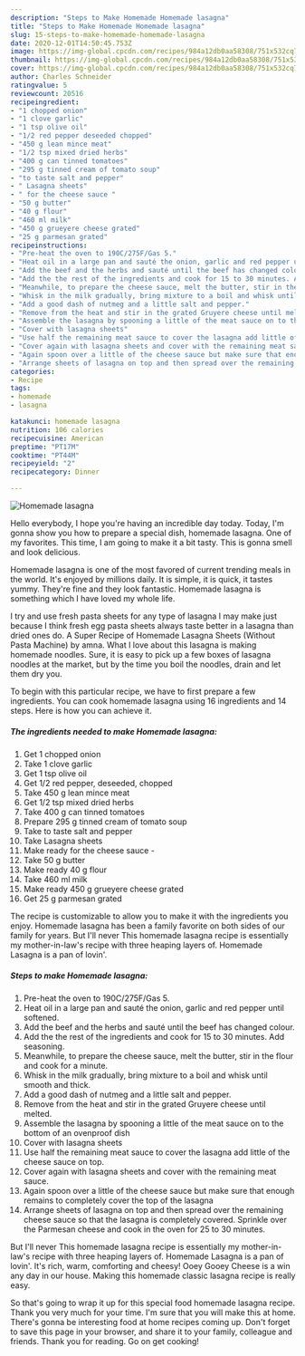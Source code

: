 ```yaml
---
description: "Steps to Make Homemade Homemade lasagna"
title: "Steps to Make Homemade Homemade lasagna"
slug: 15-steps-to-make-homemade-homemade-lasagna
date: 2020-12-01T14:50:45.753Z
image: https://img-global.cpcdn.com/recipes/984a12db0aa58308/751x532cq70/homemade-lasagna-recipe-main-photo.jpg
thumbnail: https://img-global.cpcdn.com/recipes/984a12db0aa58308/751x532cq70/homemade-lasagna-recipe-main-photo.jpg
cover: https://img-global.cpcdn.com/recipes/984a12db0aa58308/751x532cq70/homemade-lasagna-recipe-main-photo.jpg
author: Charles Schneider
ratingvalue: 5
reviewcount: 20516
recipeingredient:
- "1 chopped onion"
- "1 clove garlic"
- "1 tsp olive oil"
- "1/2 red pepper deseeded chopped"
- "450 g lean mince meat"
- "1/2 tsp mixed dried herbs"
- "400 g can tinned tomatoes"
- "295 g tinned cream of tomato soup"
- "to taste salt and pepper"
- " Lasagna sheets"
- " for the cheese sauce "
- "50 g butter"
- "40 g flour"
- "460 ml milk"
- "450 g grueyere cheese grated"
- "25 g parmesan grated"
recipeinstructions:
- "Pre-heat the oven to 190C/275F/Gas 5."
- "Heat oil in a large pan and sauté the onion, garlic and red pepper until softened."
- "Add the beef and the herbs and sauté until the beef has changed colour."
- "Add the the rest of the ingredients and cook for 15 to 30 minutes. Add seasoning."
- "Meanwhile, to prepare the cheese sauce, melt the butter, stir in the flour and cook for a minute."
- "Whisk in the milk gradually, bring mixture to a boil and whisk until smooth and thick."
- "Add a good dash of nutmeg and a little salt and pepper."
- "Remove from the heat and stir in the grated Gruyere cheese until melted."
- "Assemble the lasagna by spooning a little of the meat sauce on to the bottom of an ovenproof dish"
- "Cover with lasagna sheets"
- "Use half the remaining meat sauce to cover the lasagna add little of the cheese sauce on top."
- "Cover again with lasagna sheets and cover with the remaining meat sauce."
- "Again spoon over a little of the cheese sauce but make sure that enough remains to completely cover the top of the lasagna"
- "Arrange sheets of lasagna on top and then spread over the remaining cheese sauce so that the lasagna is completely covered. Sprinkle over the Parmesan cheese and cook in the oven for 25 to 30 minutes."
categories:
- Recipe
tags:
- homemade
- lasagna

katakunci: homemade lasagna 
nutrition: 106 calories
recipecuisine: American
preptime: "PT17M"
cooktime: "PT44M"
recipeyield: "2"
recipecategory: Dinner

---
```



![Homemade lasagna](https://img-global.cpcdn.com/recipes/984a12db0aa58308/751x532cq70/homemade-lasagna-recipe-main-photo.jpg)

Hello everybody, I hope you're having an incredible day today. Today, I'm gonna show you how to prepare a special dish, homemade lasagna. One of my favorites. This time, I am going to make it a bit tasty. This is gonna smell and look delicious.

Homemade lasagna is one of the most favored of current trending meals in the world. It's enjoyed by millions daily. It is simple, it is quick, it tastes yummy. They're fine and they look fantastic. Homemade lasagna is something which I have loved my whole life.

I try and use fresh pasta sheets for any type of lasagna I may make just because I think fresh egg pasta sheets always taste better in a lasagna than dried ones do. A Super Recipe of Homemade Lasagna Sheets (Without Pasta Machine) by amna. What I love about this lasagna is making homemade noodles. Sure, it is easy to pick up a few boxes of lasagna noodles at the market, but by the time you boil the noodles, drain and let them dry you.


To begin with this particular recipe, we have to first prepare a few ingredients. You can cook homemade lasagna using 16 ingredients and 14 steps. Here is how you can achieve it.

<!--inarticleads1-->

##### The ingredients needed to make Homemade lasagna:

1. Get 1 chopped onion
1. Take 1 clove garlic
1. Get 1 tsp olive oil
1. Get 1/2 red pepper, deseeded, chopped
1. Take 450 g lean mince meat
1. Get 1/2 tsp mixed dried herbs
1. Take 400 g can tinned tomatoes
1. Prepare 295 g tinned cream of tomato soup
1. Take to taste salt and pepper
1. Take  Lasagna sheets
1. Make ready  for the cheese sauce -
1. Take 50 g butter
1. Make ready 40 g flour
1. Take 460 ml milk
1. Make ready 450 g grueyere cheese grated
1. Get 25 g parmesan grated


The recipe is customizable to allow you to make it with the ingredients you enjoy. Homemade lasagna has been a family favorite on both sides of our family for years. But I&#39;ll never This homemade lasagna recipe is essentially my mother-in-law&#39;s recipe with three heaping layers of. Homemade Lasagna is a pan of lovin&#39;. 

<!--inarticleads2-->

##### Steps to make Homemade lasagna:

1. Pre-heat the oven to 190C/275F/Gas 5.
1. Heat oil in a large pan and sauté the onion, garlic and red pepper until softened.
1. Add the beef and the herbs and sauté until the beef has changed colour.
1. Add the the rest of the ingredients and cook for 15 to 30 minutes. Add seasoning.
1. Meanwhile, to prepare the cheese sauce, melt the butter, stir in the flour and cook for a minute.
1. Whisk in the milk gradually, bring mixture to a boil and whisk until smooth and thick.
1. Add a good dash of nutmeg and a little salt and pepper.
1. Remove from the heat and stir in the grated Gruyere cheese until melted.
1. Assemble the lasagna by spooning a little of the meat sauce on to the bottom of an ovenproof dish
1. Cover with lasagna sheets
1. Use half the remaining meat sauce to cover the lasagna add little of the cheese sauce on top.
1. Cover again with lasagna sheets and cover with the remaining meat sauce.
1. Again spoon over a little of the cheese sauce but make sure that enough remains to completely cover the top of the lasagna
1. Arrange sheets of lasagna on top and then spread over the remaining cheese sauce so that the lasagna is completely covered. Sprinkle over the Parmesan cheese and cook in the oven for 25 to 30 minutes.


But I&#39;ll never This homemade lasagna recipe is essentially my mother-in-law&#39;s recipe with three heaping layers of. Homemade Lasagna is a pan of lovin&#39;. It&#39;s rich, warm, comforting and cheesy! Ooey Gooey Cheese is a win any day in our house. Making this homemade classic lasagna recipe is really easy. 

So that's going to wrap it up for this special food homemade lasagna recipe. Thank you very much for your time. I'm sure that you will make this at home. There's gonna be interesting food at home recipes coming up. Don't forget to save this page in your browser, and share it to your family, colleague and friends. Thank you for reading. Go on get cooking!
